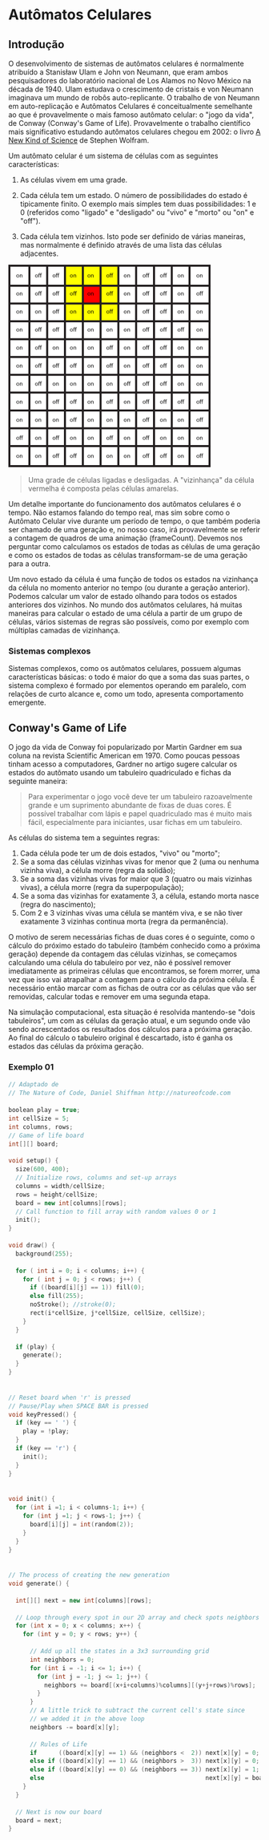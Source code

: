 # Autômatos Celulares

## Introdução

O desenvolvimento de sistemas de autômatos celulares é normalmente atribuído a Stanisław Ulam e John von Neumann, que eram ambos pesquisadores do laboratório nacional de Los Alamos no Novo México na década de 1940. Ulam estudava o crescimento de cristais e von Neumann imaginava um mundo de robôs auto-replicante. O trabalho de von Neumann em auto-replicação e Autômatos Celulares é conceitualmente semelhante ao que é provavelmente o mais famoso autômato celular: o "jogo da vida", de Conway (Conway's Game of Life). Provavelmente o trabalho científico mais significativo estudando autômatos celulares chegou em 2002: o livro [A New Kind of Science](http://www.wolframscience.com/nksonline/toc.html) de Stephen Wolfram.

Um autômato celular é um sistema de células com as seguintes características:

1. As células vivem em uma grade.

2. Cada célula tem um estado. O número de possibilidades do estado é tipicamente finito. O exemplo mais simples tem duas possibilidades: 1 e 0 (referidos como "ligado" e "desligado" ou "vivo" e "morto" ou "on" e "off").

3. Cada célula tem vizinhos. Isto pode ser definido de várias maneiras, mas normalmente é definido através de uma lista das células adjacentes.

![grade](https://github.com/arteprog/quatro-encontros/blob/master/assets/grade.png?raw=true)

> Uma grade de células ligadas e desligadas. A "vizinhança" da célula vermelha é composta pelas células amarelas.

Um detalhe importante do funcionamento dos autômatos celulares é o tempo. Não estamos falando do tempo real, mas sim sobre como o Autômato Celular vive durante um período de tempo, o que também poderia ser chamado de uma geração e, no nosso caso, irá provavelmente se referir a contagem de quadros de uma animação (frameCount). Devemos nos perguntar como calculamos os estados de todas as células de uma geração e como os estados de todas as células transformam-se de uma geração para a outra.

Um novo estado da célula é uma função de todos os estados na vizinhança da célula no momento anterior no tempo (ou durante a geração anterior). Podemos calcular um valor de estado olhando para todos os estados anteriores dos vizinhos.
No mundo dos autômatos celulares, há muitas maneiras para calcular o estado de uma célula a partir de um grupo de células, vários sistemas de regras são possíveis, como por exemplo com múltiplas camadas de vizinhança.

### Sistemas complexos

Sistemas complexos, como os autômatos celulares, possuem algumas características básicas: o todo é maior do que a soma das suas partes, o sistema complexo é formado por elementos operando em paralelo, com relações de curto alcance e, como um todo, apresenta comportamento emergente.

## Conway's Game of Life

O jogo da vida de Conway foi popularizado por Martin Gardner em sua coluna na revista Scientific American em 1970. Como poucas pessoas tinham acesso a computadores, Gardner no artigo sugere calcular os estados do autômato usando um tabuleiro quadriculado e fichas da seguinte maneira:
> Para experimentar o jogo você deve ter um tabuleiro razoavelmente grande e um suprimento abundante de fixas de duas cores. É possível trabalhar com lápis e papel quadriculado mas é muito mais fácil, especialmente para iniciantes, usar fichas em um tabuleiro.

As células do sistema tem a seguintes regras: 
1. Cada célula pode ter um de dois estados, "vivo" ou "morto";
2. Se a soma das células vizinhas vivas for menor que 2 (uma ou nenhuma vizinha viva), a célula morre (regra da solidão);
3. Se a soma das vizinhas vivas for maior que 3 (quatro ou mais vizinhas vivas), a célula morre (regra da superpopulação);
4. Se a soma das vizinhas for exatamente 3, a célula, estando morta nasce (regra do nascimento);
5. Com 2 e  3 vizinhas vivas uma célula se mantém viva, e se não tiver exatamente 3 vizinhas continua morta (regra da permanência).

O motivo de serem necessárias fichas de duas cores é o seguinte, como o cálculo do próximo estado do tabuleiro (também conhecido como a próxima geração) depende da contagem das células vizinhas, se começamos calculando uma célula do tabuleiro por vez, não é possível remover imediatamente as primeiras células que encontramos, se forem morrer, uma vez que isso vai atrapalhar a contagem para o cálculo da próxima célula. É necessário então marcar com as fichas de outra cor as células que vão ser removidas, calcular todas e remover em uma segunda etapa.

Na simulação computacional, esta situação é resolvida mantendo-se "dois tabuleiros", um com as células da geração atual, e um segundo onde vão sendo acrescentados os resultados dos cálculos para a próxima geração. Ao final do cálculo o tabuleiro original é descartado, isto é ganha os estados  das células da próxima geração.


### Exemplo 01

```pde
// Adaptado de
// The Nature of Code, Daniel Shiffman http://natureofcode.com

boolean play = true;
int cellSize = 5;
int columns, rows;
// Game of life board
int[][] board;

void setup() {
  size(600, 400);
  // Initialize rows, columns and set-up arrays
  columns = width/cellSize;
  rows = height/cellSize;
  board = new int[columns][rows];
  // Call function to fill array with random values 0 or 1
  init();
}

void draw() {
  background(255);

  for ( int i = 0; i < columns; i++) {
    for ( int j = 0; j < rows; j++) {
      if ((board[i][j] == 1)) fill(0);
      else fill(255); 
      noStroke(); //stroke(0);
      rect(i*cellSize, j*cellSize, cellSize, cellSize);
    }
  }

  if (play) {
    generate();
  }
}


// Reset board when 'r' is pressed
// Pause/Play when SPACE BAR is pressed
void keyPressed() {
  if (key == ' ') {
    play = !play;
  }
  if (key == 'r') {
    init();
  }
}


void init() {
  for (int i =1; i < columns-1; i++) {
    for (int j =1; j < rows-1; j++) {
      board[i][j] = int(random(2));
    }
  }
}


// The process of creating the new generation
void generate() {

  int[][] next = new int[columns][rows];

  // Loop through every spot in our 2D array and check spots neighbors
  for (int x = 0; x < columns; x++) {
    for (int y = 0; y < rows; y++) {

      // Add up all the states in a 3x3 surrounding grid
      int neighbors = 0;
      for (int i = -1; i <= 1; i++) {
        for (int j = -1; j <= 1; j++) {
          neighbors += board[(x+i+columns)%columns][(y+j+rows)%rows];
        }
      }
      // A little trick to subtract the current cell's state since
      // we added it in the above loop
      neighbors -= board[x][y];

      // Rules of Life
      if      ((board[x][y] == 1) && (neighbors <  2)) next[x][y] = 0;           // Loneliness
      else if ((board[x][y] == 1) && (neighbors >  3)) next[x][y] = 0;           // Overpopulation
      else if ((board[x][y] == 0) && (neighbors == 3)) next[x][y] = 1;           // Reproduction
      else                                             next[x][y] = board[x][y]; // Stasis
    }
  }

  // Next is now our board
  board = next;
}
```


